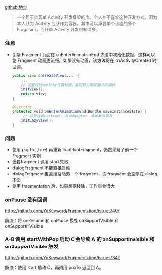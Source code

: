 [github 地址](https://github.com/YoKeyword/Fragmentation)

> 一个用于实现单 Activity 开发框架的库。个人并不喜欢这种开发方式，因为本人认为 Acitvity 应该作为容器，其中可以承载单个流程的多个 Fragment，而且单 Activity 开发限制过多。

### 注意

- 复杂 Fragment 页面在 onEnterAnimationEnd 方法中初始化数据，这样可以使 Fragment 动画更流畅。如果没有动画，该方法将在 onActivityCreated 时回调。

  ```java
  public View onCreateView(...) {
      ...
      // 这里仅给toolbar设置标题，返回箭头等轻量UI的操作
      initView();
      return view;
  }
  
  @Override
  protected void onEnterAnimationEnd(Bundle saveInstanceState) {
       // 这里设置Listener、各种Adapter、请求数据等等
      initLazyView();
  }
  ```






### 问题

- 使用 popTo( ,true) 再重新 loadRootFragment，仍然采用了前一个 Fragment 实例
- 嵌套fragment 调用 start 失败
- dialogFragment 不能直接启动
- dialogFragment 里直接启动另一个 fragment，该 fragment 会显示在 dialog 下面
- 使用 fragmentation 后，如果想要移除，工作量会很大

### onPause 没有回调

https://github.com/YoKeyword/Fragmentation/issues/407

解决：将 onResume 和 onPause 换成 onSupportVisible 和 onSupportInVisible



###  A-B 调用 startWithPop 启动 C 会导致 A 的 onSupportInvisible 和 onSupportVisible 触发

https://github.com/YoKeyword/Fragmentation/issues/342

解决：使用 start 启动 C，再调用 popTo 返回到 A。